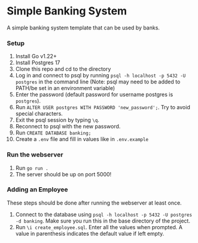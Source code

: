 # Simple Banking System

A simple banking system template that can be used by banks.

### Setup

1. Install Go v1.22+
2. Install Postgres 17
3. Clone this repo and cd to the directory
4. Log in and connect to psql by running `psql -h localhost -p 5432 -U postgres` in the command line (Note: psql may need to be added to PATH/be set in an environment variable)
5. Enter the password (default password for username postgres is `postgres`).
6. Run `ALTER USER postgres WITH PASSWORD 'new_password';`. Try to avoid special characters.
7. Exit the psql session by typing `\q`.
8. Reconnect to psql with the new password.
9. Run `CREATE DATABASE banking;`
10. Create a `.env` file and fill in values like in `.env.example`

### Run the webserver
1. Run `go run .`
2. The server should be up on port 5000!


### Adding an Employee
These steps should be done after running the webserver at least once.
1. Connect to the database using `psql -h localhost -p 5432 -U postgres -d banking`. Make sure you run this in the base directory of the project.
2. Run `\i create_employee.sql`. Enter all the values when prompted. A value in parenthesis indicates the default value if left empty.
